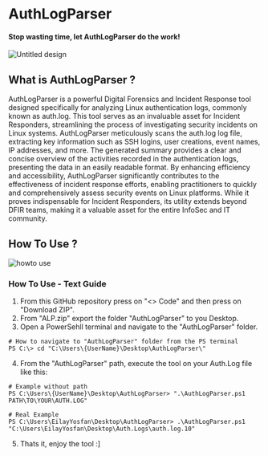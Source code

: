 # AuthLogParser
#### Stop wasting time, let AuthLogParser do the work!
![Untitled design](https://github.com/YosfanEilay/AuthLogParser/assets/132997318/2121356e-d6e3-4ee8-9ebc-b54b895c0020)

## What is AuthLogParser ?
AuthLogParser is a powerful Digital Forensics and Incident Response tool designed specifically for analyzing Linux authentication logs,
commonly known as auth.log. This tool serves as an invaluable asset for Incident Responders, streamlining the process of investigating security
incidents on Linux systems. AuthLogParser meticulously scans the auth.log log file, extracting key information such as SSH logins, user creations,
event names, IP addresses, and more. The generated summary provides a clear and concise overview of the activities recorded in the authentication
logs, presenting the data in an easily readable format. By enhancing efficiency and accessibility, AuthLogParser significantly contributes to the
effectiveness of incident response efforts, enabling practitioners to quickly and comprehensively assess security events on Linux platforms.
While it proves indispensable for Incident Responders, its utility extends beyond DFIR teams, making it a valuable asset for the entire
InfoSec and IT community.

## How To Use ?
![howto use](https://github.com/YosfanEilay/AuthLogParser/assets/132997318/2d663c04-88a3-412b-aa5c-99ad48d45ba1)

### How To Use - Text Guide
1. From this GitHub repository press on "<> Code" and then press on "Download ZIP".
2. From "ALP.zip" export the folder "AuthLogParser" to you Desktop.
3. Open a PowerSehll terminal and navigate to the "AuthLogParser" folder.
```
# How to navigate to "AuthLogParser" folder from the PS terminal
PS C:\> cd "C:\Users\{UserName}\Desktop\AuthLogParser\"
```
4. From the "AuthLogParser" path, execute the tool on your Auth.Log file like this:
```
# Example without path
PS C:\Users\{UserName}\Desktop\AuthLogParser> ".\AuthLogParser.ps1 PATH\TO\YOUR\AUTH.LOG"

# Real Example
PS C:\Users\EilayYosfan\Desktop\AuthLogParser> .\AuthLogParser.ps1 "C:\Users\EilayYosfan\Desktop\Auth.Logs\auth.log.10"
```
5. Thats it, enjoy the tool :]

